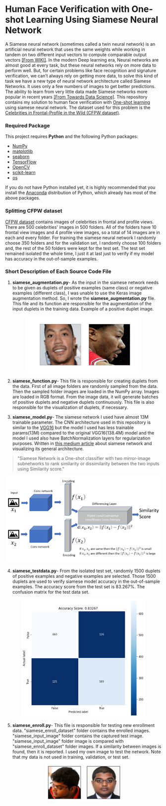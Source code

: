# Human Face Verification with One-shot Learning Using Siamese Neural Network
A Siamese neural network (sometimes called a twin neural network) is an artificial neural network that uses the same weights while working in tandem on two different input vectors to compute comparable output vectors [[From WIKI]](https://en.wikipedia.org/wiki/Siamese_neural_network). In the modern Deep learning era, Neural networks are almost good at every task, but these neural networks rely on more data to perform well. But, for certain problems like face recognition and signature verification, we can’t always rely on getting more data, to solve this kind of task we have a new type of neural network architecture called Siamese Networks. It uses only a few numbers of images to get better predictions. The ability to learn from very little data made Siamese networks more popular in recent years [[From Towards Data Science]](https://towardsdatascience.com/a-friendly-introduction-to-siamese-networks-85ab17522942). This repository contains my solution to human face verification with [One-shot learning](https://en.wikipedia.org/wiki/One-shot_learning) using siamese neural network. The dataset used for this problem is the [Celebrities in Frontal-Profile in the Wild (CFPW dataset)](http://www.cfpw.io/).

### Required Package
This project requires **Python** and the following Python packages:
- [NumPy](https://www.numpy.org/)
- [matplotlib](https://matplotlib.org/)
- [seaborn](https://seaborn.pydata.org/)
- [TensorFlow](https://www.tensorflow.org/)
- [OpenCV](https://opencv.org/)
- [scikit-learn](https://scikit-learn.org/stable/)
- [os](https://docs.python.org/3/library/os.html)

If you do not have Python installed yet, it is highly recommended that you install the [Anaconda](https://www.anaconda.com/) distribution of Python, which already has most of the above packages. 

### Splitting CFPW dataset
[CFPW dataset](http://www.cfpw.io/) contains images of celebrities in frontal and profile views. There are 500 celebrities' images in 500 folders. All of the folders have 10 frontal view images and 4 profile view images, so a total of 14 images are in each and every folder. For training the siamese neural network I randomly choose 350 folders and for the validation set, I randomly choose 100 folders and, the rest of the 50 folders were kept for the test set. The test set remained isolated the whole time, I just it at last just to verify if my model has accuracy in the out-of-sample examples.

### Short Description of Each Source Code File
1. **siamese_augmentation.py**- As the input in the siamese network needs to be given as duplets of positive examples (same class) or negative examples (different class), I was unable to use the Keras image augmentation method. So, I wrote the **siamese_augmentation.py** file. This file and its function are responsible for the augmentation of the input duplets in the training data. Example of a positive duplet image. 
<p align="center">
  <img src="images/image_augmentation_example.png" width=375>
</p>

2. **siamese_function.py**- This file is responsible for creating duplets from the data. First of all image folders are randomly sampled from the data. Then the sampled folder images are loaded in the NumPy array. Images are loaded in RGB format. From the image data, it will generate batches of positive duplets and negative duplets continuously. This file is also responsible for the visualization of duplets, if necessary.

3. **siamese_model.py**- The siamese network I used have almost 13M trainable parameter. The CNN architecture used in this repository is similar to the [VGG16](https://arxiv.org/pdf/1409.1556.pdf) but the model I used has less trainable params(13M) compared to the original VGG16(138.4M) model and the model I used also have BatchNormalization layers for regularization purposes. Written in [this medium article](https://medium.com/swlh/siamese-network-for-facial-recognition-5bd33be9e381) about siamese network and visualizing its general architecture. 

>"Siamese Network is a One-shot classifier with two mirror-image subnetworks to rank similarity or dissimilarity between the two inputs using Similarity score."
<p align="center">
  <img src="images/siamese_model.png" width=500>
</p>


4. **siamese_testdata.py**- From the isolated test set, randomly 1500 duplets of positive examples and negative examples are selected. Those 1500 duplets are used to verify siamese model accuracy in the out-of-sample examples. The accuracy score from the test set is 83.267%. The confusion matrix for the test data set.
<p align="center">
  <img src="images/confusion_matrix.png" width=400>
</p>

5. **siamese_enroll.py**- This file is responsible for testing new enrollment data. "siamese_enroll_dataset" folder contains the enrolled images. "siamese_input_image" folder contains the captured test image. "siamese_input_image" folder image is compared with "siamese_enroll_dataset" folder images. If a similarity between images is found, then it is reported. I used my own image to test the network. Note that my data is not used in training, validation, or test set.
<p align="center">
  <img src="images/enroll_result_1.png" width=250>
</p>


